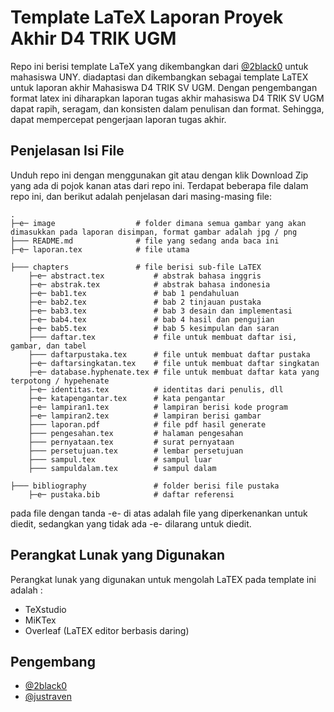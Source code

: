 
# Template LaTeX Laporan Proyek Akhir D4 TRIK UGM

Repo ini berisi template LaTeX yang dikembangkan dari [@2black0](https://www.github.com/2black0) untuk mahasiswa UNY. diadaptasi dan dikembangkan sebagai template LaTEX untuk laporan akhir Mahasiswa D4 TRIK SV UGM. Dengan pengembangan format latex ini diharapkan laporan tugas akhir mahasiswa D4 TRIK SV UGM dapat rapih, seragam, dan konsisten dalam penulisan dan format. Sehingga, dapat mempercepat pengerjaan laporan tugas akhir.

## Penjelasan Isi File

Unduh repo ini dengan menggunakan git atau dengan klik Download Zip yang ada di pojok kanan atas dari repo ini. Terdapat beberapa file dalam repo ini, dan berikut adalah penjelasan dari masing-masing file:

    .
    ├─e─ image                  # folder dimana semua gambar yang akan dimasukkan pada laporan disimpan, format gambar adalah jpg / png
    ├─── README.md              # file yang sedang anda baca ini
    ├─e─ laporan.tex            # file utama

    ├─── chapters               # file berisi sub-file LaTEX
        ├─e─ abstract.tex           # abstrak bahasa inggris
        ├─e─ abstrak.tex            # abstrak bahasa indonesia
        ├─e─ bab1.tex               # bab 1 pendahuluan
        ├─e─ bab2.tex               # bab 2 tinjauan pustaka
        ├─e─ bab3.tex               # bab 3 desain dan implementasi
        ├─e─ bab4.tex               # bab 4 hasil dan pengujian
        ├─e─ bab5.tex               # bab 5 kesimpulan dan saran
        ├─── daftar.tex             # file untuk membuat daftar isi, gambar, dan tabel
        ├─── daftarpustaka.tex      # file untuk membuat daftar pustaka
        ├─e─ daftarsingkatan.tex    # file untuk membuat daftar singkatan
        ├─e─ database.hyphenate.tex # file untuk membuat daftar kata yang terpotong / hypehenate
        ├─e─ identitas.tex          # identitas dari penulis, dll
        ├─e─ katapengantar.tex      # kata pengantar
        ├─e─ lampiran1.tex          # lampiran berisi kode program
        ├─e─ lampiran2.tex          # lampiran berisi gambar
        ├─── laporan.pdf            # file pdf hasil generate
        ├─── pengesahan.tex         # halaman pengesahan
        ├─── pernyataan.tex         # surat pernyataan
        ├─── persetujuan.tex        # lembar persetujuan
        ├─── sampul.tex             # sampul luar
        ├─── sampuldalam.tex        # sampul dalam

    ├─── bibliography               # folder berisi file pustaka
        ├─e─ pustaka.bib            # daftar referensi


pada file dengan tanda -e- di atas adalah file yang diperkenankan untuk diedit, sedangkan yang tidak ada -e- dilarang untuk diedit.

<!-- ## Petunjuk Penggunaan

### Overleaf - Browser
Versi template overleaf dapat diklik pada link berikut https://www.overleaf.com/latex/templates/template-latex-laporan-proyek-akhir-d4-teknik-elektronika-uny/xktsdcjgcfqf

### Windows / MacOS / Linux
1. Unduh dan Install MikTeX (https://miktex.org/download) sebagai distribusi dari LaTeX dan TeXstudio (https://www.texstudio.org/) sebagai editor untuk Sistem Operasi Windows, MacOS atau Linux
2. Apabila menggunakan sistem operasi MacOS **harus** pilih as Administrator saat menjalankan MikTex Console, untuk sistem operasi lain bisa next sesuai dgn tampilan saat instalasi
3. Pada MikTex Console pilih opsi _Always_ pada Installed on-the-fly seperti pada gambar berikut
![MikTeX Setup](gambar/screenshot-miktex.png "MikTeX Setup")
3. Unduh Repo ini dan extract, kemudian Open _laporan.tex_
4. Pada sisi kiri terdapat daftar file yang terkoneksi dengan _laporan.tex_, salah satunya adalah _identitas.tex_
5. Isi file _identitas.tex_ sesuai dengan data diri dan pembimbing kemudian simpan
6. edit file _abstrak.tex_, _abstract.tex_, _katapengantar.tex_, _bab1.tex_ hingga _bab5.tex_, _lampiran.tex_, dan _pustaka.bib_ sesuai dengan kebutuhan
7. Terdapat beberapa tutorial dalam _laporan.tex_ yang dapat dibaca pada _laporan.pdf_ seperti memasukkan gambar, membuat tabel, menuliskan persamaan, menuliskan sumber kode, dan membuat referensi dan sitasi
7. Pastikan komputer sudah terhubung dengan internet karena diperlukan beberapa paket yang diunduh secara otomatis, kemudian setelah semua selesai bisa klik tombol **run & view** maka dokumen LaTeX akan digenerate dan outputnya adalah _laporan.pdf_

## Screenshot
![TexStudio on MacOS](gambar/screenshot-texstudio.png "TexStudio on MacOS")

## Catatan
Apabila ada pertanyaan dan konsultasi terkait template ini bisa tanyakan lewat email ke ardyseto@uny.ac.id -->

## Perangkat Lunak yang Digunakan

Perangkat lunak yang digunakan untuk mengolah LaTEX pada template ini adalah :
- TeXstudio
- MiKTex
- Overleaf (LaTEX editor berbasis daring)

## Pengembang
- [@2black0](https://www.github.com/2black0)
- [@justraven](https://github.com/justraven)